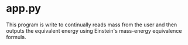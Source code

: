 # app.py
This program is write to continually reads mass from the user and then outputs the equivalent energy using Einstein's mass-energy equivalence formula.